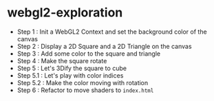 # webgl2-exploration

- Step 1 : Init a WebGL2 Context and set the background color of the canvas
- Step 2 : Display a 2D Square and a 2D Triangle on the canvas
- Step 3 : Add some color to the square and triangle
- Step 4 : Make the square rotate
- Step 5 : Let's 3Dify the square to cube
- Step 5.1 : Let's play with color indices
- Step 5.2 : Make the color moving with rotation
- Step 6 : Refactor to move shaders to `index.html`
